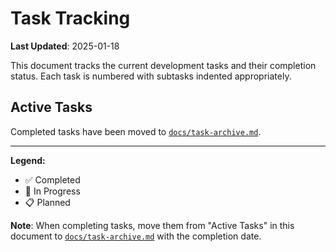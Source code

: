# Task Tracking

**Last Updated**: 2025-01-18

This document tracks the current development tasks and their completion status.
Each task is numbered with subtasks indented appropriately.

## Active Tasks

Completed tasks have been moved to [`docs/task-archive.md`](task-archive.md).

---

**Legend:**

- ✅ Completed
- 🔄 In Progress
- 📋 Planned

**Note**: When completing tasks, move them from "Active Tasks" in this document
to [`docs/task-archive.md`](task-archive.md) with the completion date.
